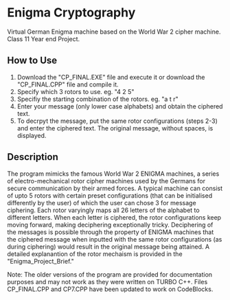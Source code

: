 # Enigma Cryptography
 Virtual German Enigma machine based on the World War 2 cipher machine. Class 11 Year end Project.

## How to Use
1. Download the "CP_FINAL.EXE" file and execute it or download the "CP_FINAL.CPP" file and compile it. 
2. Specify which 3 rotors to use. eg. "4 2 5"
3. Specifiy the starting combination of the rotors. eg. "a t r"
4. Enter your message (only lower case alphabets) and obtain the ciphered text.
5. To decrpyt the message, put the same rotor configurations (steps 2-3) and enter the ciphered text. The original message, without spaces, is displayed.

## Description
The program mimicks the famous World War 2 ENIGMA machines, a series of electro-mechanical rotor cipher machines used by the Germans for secure communication by their armed forces. A typical machine can consist of upto 5 rotors with certain preset configurations (that can be initialised differently by the user) of which the user can chose 3 for message ciphering. Each rotor varyingly maps all 26 letters of the alphabet to different letters. When each letter is ciphered, the rotor configurations keep moving forward, making deciphering exceptionally tricky. Deciphering of the messages is possible through the property of ENIGMA machines that the ciphered message when inputted with the same rotor configurations (as during ciphering) would result in the original message being attained. A detailed explanantion of the rotor mechaism is provided in the "Enigma_Project_Brief."

Note: The older versions of the program are provided for documentation purposes and may not work as they were written on TURBO C++. Files CP_FINAL.CPP and CP7.CPP have been updated to work on CodeBlocks.
